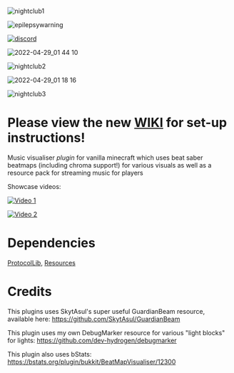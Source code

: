 ![nightclub1](https://user-images.githubusercontent.com/96733109/165861207-e3ffc1db-9059-4d83-805b-8a38c2775081.png)

![epilepsywarning](https://user-images.githubusercontent.com/96733109/165861211-71237efe-4218-4480-bd1f-bce3c914e661.png)

[![discord](https://user-images.githubusercontent.com/96733109/165862720-ab34a180-fbf8-41de-a5af-f19f4e29efa6.png)](https://discord.gg/pthYrdPsm6)

![2022-04-29_01 44 10](https://user-images.githubusercontent.com/96733109/165861247-614dc61d-563f-4d8d-a1a7-513b3a9c763b.png)

![nightclub2](https://user-images.githubusercontent.com/96733109/165861219-290d0b28-e7d9-46b7-814d-2210fc008645.png)

![2022-04-29_01 18 16](https://user-images.githubusercontent.com/96733109/165861265-60f5323f-aa12-4c9d-97f0-665bb334efbf.png)

![nightclub3](https://user-images.githubusercontent.com/96733109/165861224-12d4419a-76e8-44c3-8403-7e643768a061.png)

# Please view the new [WIKI](https://github.com/dev-hydrogen/Nightclub/wiki) for set-up instructions!

Music visualiser *plugin* for vanilla minecraft which uses beat saber beatmaps (including chroma support!) for various visuals as well as a resource pack for streaming music for players

Showcase videos: 

[![Video 1](https://img.youtube.com/vi/dz9uMqrcbec/0.jpg)](https://youtu.be/ry3sRaytVd0)

[![Video 2](https://img.youtube.com/vi/U-vX8qi9YqA/0.jpg)](https://youtu.be/ZyP_koyStgc)

# Dependencies

[ProtocolLib](https://www.spigotmc.org/resources/protocollib.1997/), [Resources](https://github.com/dev-hydrogen/resources)

# Credits
  
This plugins uses SkytAsul's super useful GuardianBeam resource, available here: https://github.com/SkytAsul/GuardianBeam

This plugin uses my own DebugMarker resource for various "light blocks" for lights: https://github.com/dev-hydrogen/debugmarker

This plugin also uses bStats: https://bstats.org/plugin/bukkit/BeatMapVisualiser/12300
